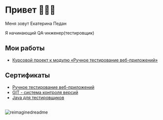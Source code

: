 # Привет 👋👩‍💻

Меня зовут Екатерина Педан

Я начинающий QA-инженер(тестировщик)

## Мои работы

* [Курсовой проект к модулю «Ручное тестирование веб-приложений»](https://github.com/EkaterinaPedan/portfolio/tree/main/coursework)


## Сертификаты

* [Ручное тестирование веб-приложений](https://github.com/EkaterinaPedan/certificates/blob/main/attachments/manual-testing-certificate.jpg)
* [GIT - система контроля версий](https://github.com/EkaterinaPedan/certificates/blob/main/attachments/git-certificate.jpg)
* [Java для тестировщиков](https://github.com/EkaterinaPedan/certificates/blob/main/attachments/java-certificate.jpg)

<br>
 <img src="https://myreadme.vercel.app/api/embed/EkaterinaPedan?panels=userstatistics,toprepositories,toplanguages,commitgraph" alt="reimaginedreadme" />
